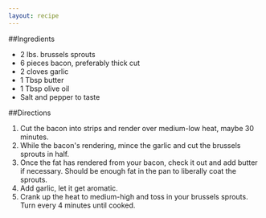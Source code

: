 ```yaml
---
layout: recipe
---
```

##Ingredients
- 2 lbs. brussels sprouts
- 6 pieces bacon, preferably thick cut
- 2 cloves garlic
- 1 Tbsp butter
- 1 Tbsp olive oil
- Salt and pepper to taste

##Directions
1. Cut the bacon into strips and render over medium-low heat, maybe 30 minutes.
2. While the bacon's rendering, mince the garlic and cut the brussels sprouts in half.
3. Once the fat has rendered from your bacon, check it out and add butter if necessary. Should be enough fat in the pan to liberally coat the sprouts. 
4. Add garlic, let it get aromatic.
5. Crank up the heat to medium-high and toss in your brussels sprouts. Turn every 4 minutes until cooked.
